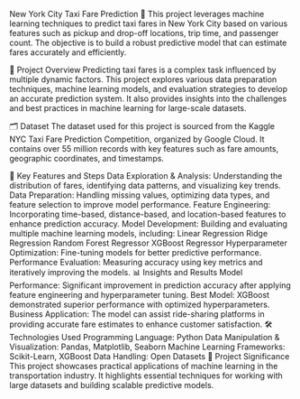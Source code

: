 New York City Taxi Fare Prediction 🚕
This project leverages machine learning techniques to predict taxi fares in New York City based on various features such as pickup and drop-off locations, trip time, and passenger count. The objective is to build a robust predictive model that can estimate fares accurately and efficiently.

📖 Project Overview
Predicting taxi fares is a complex task influenced by multiple dynamic factors. This project explores various data preparation techniques, machine learning models, and evaluation strategies to develop an accurate prediction system. It also provides insights into the challenges and best practices in machine learning for large-scale datasets.

🗂 Dataset
The dataset used for this project is sourced from the Kaggle NYC Taxi Fare Prediction Competition, organized by Google Cloud. It contains over 55 million records with key features such as fare amounts, geographic coordinates, and timestamps.

🔑 Key Features and Steps
Data Exploration & Analysis: Understanding the distribution of fares, identifying data patterns, and visualizing key trends.
Data Preparation: Handling missing values, optimizing data types, and feature selection to improve model performance.
Feature Engineering: Incorporating time-based, distance-based, and location-based features to enhance prediction accuracy.
Model Development: Building and evaluating multiple machine learning models, including:
Linear Regression
Ridge Regression
Random Forest Regressor
XGBoost Regressor
Hyperparameter Optimization: Fine-tuning models for better predictive performance.
Performance Evaluation: Measuring accuracy using key metrics and iteratively improving the models.
📊 Insights and Results
Model Performance: Significant improvement in prediction accuracy after applying feature engineering and hyperparameter tuning.
Best Model: XGBoost demonstrated superior performance with optimized hyperparameters.
Business Application: The model can assist ride-sharing platforms in providing accurate fare estimates to enhance customer satisfaction.
🛠 Technologies Used
Programming Language: Python
Data Manipulation & Visualization: Pandas, Matplotlib, Seaborn
Machine Learning Frameworks: Scikit-Learn, XGBoost
Data Handling: Open Datasets
💼 Project Significance
This project showcases practical applications of machine learning in the transportation industry. It highlights essential techniques for working with large datasets and building scalable predictive models.
